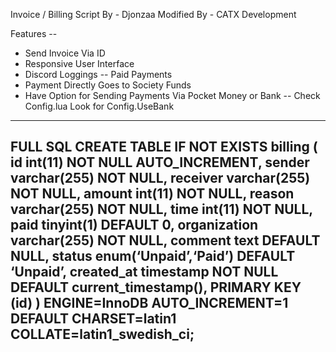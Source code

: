 Invoice / Billing Script By - Djonzaa 
Modified By - CATX Development 

Features -- 
* Send Invoice Via ID 
* Responsive User Interface 
* Discord Loggings -- Paid Payments 
* Payment Directly Goes to Society Funds 
* Have Option for Sending Payments Via Pocket Money or Bank -- Check Config.lua Look for Config.UseBank 

---
FULL SQL 
CREATE TABLE IF NOT EXISTS billing (
id int(11) NOT NULL AUTO_INCREMENT,
sender varchar(255) NOT NULL,
receiver varchar(255) NOT NULL,
amount int(11) NOT NULL,
reason varchar(255) NOT NULL,
time int(11) NOT NULL,
paid tinyint(1) DEFAULT 0,
organization varchar(255) NOT NULL,
comment text DEFAULT NULL,
status enum(‘Unpaid’,‘Paid’) DEFAULT ‘Unpaid’,
created_at timestamp NOT NULL DEFAULT current_timestamp(),
PRIMARY KEY (id)
) ENGINE=InnoDB AUTO_INCREMENT=1
DEFAULT CHARSET=latin1 COLLATE=latin1_swedish_ci;
---
